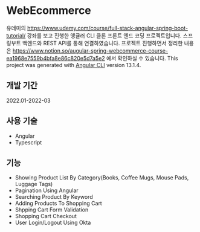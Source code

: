 # WebEcommerce

유데미의 https://www.udemy.com/course/full-stack-angular-spring-boot-tutorial/ 강좌를 보고 진행한 
앵귤러 CLI 클론 프론트 엔드 코딩 프로젝트입니다.
스프링부트 백엔드와 REST API를 통해 연결하였습니다.
프로젝트 진행하면서 정리한 내용은 https://www.notion.so/augular-spring-webcommerce-course-ea1968e7559b4bfa8e86c820e5d7a5e2
에서 확인하실 수 있습니다.
This project was generated with [Angular CLI](https://github.com/angular/angular-cli) version 13.1.4.

## 개발 기간

2022.01-2022-03

## 사용 기술

* Angular
* Typescript

## 기능

* Showing Product List By Category(Books, Coffee Mugs, Mouse Pads, Luggage Tags)
* Pagination Using Angular
* Searching Product By Keyword
* Adding Products To Shopping Cart
* Shpping Cart Form Validation
* Shopping Cart Checkout
* User Login/Logout Using Okta

